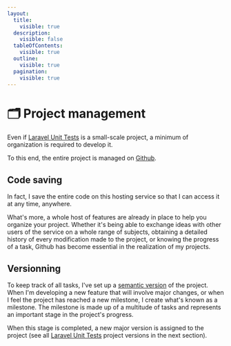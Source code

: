 ```yaml
---
layout:
  title:
    visible: true
  description:
    visible: false
  tableOfContents:
    visible: true
  outline:
    visible: true
  pagination:
    visible: true
---
```


# 🗂️ Project management

Even if [Laravel Unit Tests](https://packagist.org/packages/alexis-gss/laravel-unit-tests) is a small-scale project, a minimum of organization is required to develop it.

To this end, the entire project is managed on [Github](https://github.com/).

## Code saving

In fact, I save the entire code on this hosting service so that I can access it at any time, anywhere.

What's more, a whole host of features are already in place to help you organize your project. Whether it's being able to exchange ideas with other users of the service on a whole range of subjects, obtaining a detailed history of every modification made to the project, or knowing the progress of a task, Github has become essential in the realization of my projects.

## Versionning

To keep track of all tasks, I've set up a [semantic version](https://semver.org/) of the project. When I'm developing a new feature that will involve major changes, or when I feel the project has reached a new milestone, I create what's known as a milestone. The milestone is made up of a multitude of tasks and represents an important stage in the project's progress.

When this stage is completed, a new major version is assigned to the project (see all [Laravel Unit Tests](https://packagist.org/packages/alexis-gss/laravel-unit-tests) project versions in the next section).
